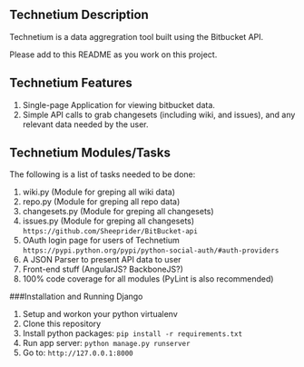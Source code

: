 Technetium Description
----------------------

Technetium is a data aggregration tool built using the Bitbucket API.

Please add to this README as you work on this project.

Technetium Features
-------------------
1. Single-page Application for viewing bitbucket data.
2. Simple API calls to grab changesets (including wiki, and issues), 
   and any relevant data needed by the user.


Technetium Modules/Tasks
------------------------
The following is a list of tasks needed to be done:

1. wiki.py (Module for greping all wiki data)
2. repo.py (Module for greping all repo data)
3. changesets.py (Module for greping all changesets)
4. issues.py (Module for greping all changesets)
   `https://github.com/Sheeprider/BitBucket-api`
5. OAuth login page for users of Technetium
   `https://pypi.python.org/pypi/python-social-auth/#auth-providers`
6. A JSON Parser to present API data to user 
7. Front-end stuff (AngularJS? BackboneJS?)
8. 100% code coverage for all modules (PyLint is also recommended) 


###Installation and Running Django
1. Setup and workon your python virtualenv
2. Clone this repository
3. Install python packages: `pip install -r requirements.txt`
4. Run app server: `python manage.py runserver`
5. Go to: `http://127.0.0.1:8000`
